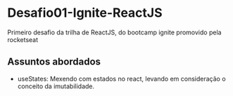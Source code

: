 # Desafio01-Ignite-ReactJS
Primeiro desafio da trilha de ReactJS, do bootcamp ignite promovido pela rocketseat

## Assuntos abordados
- useStates: Mexendo com estados no react, levando em consideração o conceito da imutabilidade.

